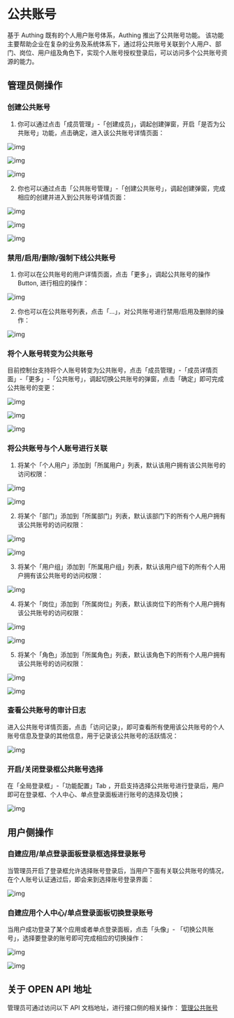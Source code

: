 # 公共账号

基于 Authing 既有的个人用户账号体系，Authing 推出了公共账号功能。 该功能主要帮助企业在复杂的业务及系统体系下，通过将公共账号关联到个人用户、部门、岗位、用户组及角色下，实现个人账号授权登录后，可以访问多个公共账号资源的能力。

## 管理员侧操作

### 创建公共账号

1. 你可以通过点击「成员管理」-「创建成员」，调起创建弹窗，开启「是否为公共账号」功能，点击确定，进入该公共账号详情页面：

![img](./images/public-account-1.png)

![img](./images/public-account-2.png)


![img](./images/public-account-3.png)


2. 你也可以通过点击「公共账号管理」-「创建公共账号」，调起创建弹窗，完成相应的创建并进入到公共账号详情页面：

![img](./images/public-account-4.png)


![img](./images/public-account-5.png)


![img](./images/public-account-6.png)


### 禁用/启用/删除/强制下线公共账号

1. 你可以在公共账号的用户详情页面，点击「更多」，调起公共账号的操作 Button, 进行相应的操作：

![img](./images/public-account-7.png)


2. 你也可以在公共账号列表，点击「...」，对公共账号进行禁用/启用及删除的操作：

![img](./images/public-account-8.png)


### 将个人账号转变为公共账号

目前控制台支持将个人账号转变为公共账号，点击「成员管理」-「成员详情页面」-「更多」-「公共账号」，调起切换公共账号的弹窗，点击「确定」即可完成公共账号的变更：

![img](./images/public-account-9.png)

![img](./images/public-account-10.png)

![img](./images/public-account-11.png)


### 将公共账号与个人账号进行关联

1. 将某个「个人用户」添加到「所属用户」列表，默认该用户拥有该公共账号的访问权限：

![img](./images/public-account-12.png)

![img](./images/public-account-13.png)


2. 将某个「部门」添加到「所属部门」列表，默认该部门下的所有个人用户拥有该公共账号的访问权限：

![img](./images/public-account-14.png)

![img](./images/public-account-15.png)


3. 将某个「用户组」添加到「所属用户组」列表，默认该用户组下的所有个人用户拥有该公共账号的访问权限：

![img](./images/public-account-16.png)


4. 将某个「岗位」添加到「所属岗位」列表，默认该岗位下的所有个人用户拥有该公共账号的访问权限：

![img](./images/public-account-17.png)

![img](./images/public-account-18.png)


5. 将某个「角色」添加到「所属角色」列表，默认该角色下的所有个人用户拥有该公共账号的访问权限：

![img](./images/public-account-19.png)

![img](./images/public-account-20.png)

### 查看公共账号的审计日志

进入公共账号详情页面，点击「访问记录」，即可查看所有使用该公共账号的个人账号信息及登录的其他信息，用于记录该公共账号的活跃情况：

![img](./images/public-account-21.png)


### 开启/关闭登录框公共账号选择

在「全局登录框」-「功能配置」Tab ，开启支持选择公共账号进行登录后，用户即可在登录框、个人中心、单点登录面板进行账号的选择及切换；

![img](./images/public-account-22.png)


## 用户侧操作

### 自建应用/单点登录面板登录框选择登录账号

当管理员开启了登录框允许选择账号登录后，当用户下面有关联公共账号的情况，在个人账号认证通过后，即会来到选择账号登录界面：

![img](./images/public-account-23.png)


### 自建应用个人中心/单点登录面板切换登录账号

当用户成功登录了某个应用或者单点登录面板，点击「头像」- 「切换公共账号」，选择要登录的账号即可完成相应的切换操作：

![img](./images/public-account-24.png)

![img](./images/public-account-25.png)


## 关于 OPEN API 地址

管理员可通过访问以下 API 文档地址，进行接口侧的相关操作：
[管理公共账号](https://console.authing.cn/openapi/v3/management/#tag/%E7%AE%A1%E7%90%86%E5%85%AC%E5%85%B1%E8%B4%A6%E5%8F%B7/API%20%E5%88%97%E8%A1%A8)
